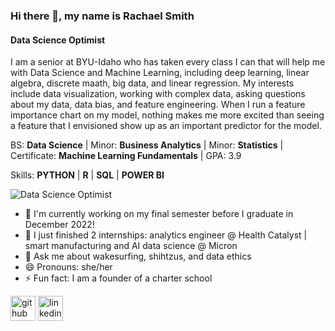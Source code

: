 ### Hi there 👋, my name is Rachael Smith
#### Data Science Optimist

I am a senior at BYU-Idaho who has taken every class I can that will help me with Data Science and Machine Learning, including deep learning, linear algebra, discrete maath, big data, and linear regression. My interests include data visualization, working with complex data, asking questions about my data, data bias, and feature engineering.  When I run a feature importance chart on my model, nothing makes me more excited than seeing a feature that I envisioned show up as an important predictor for the model. 

BS: **Data Science** | 
Minor: **Business Analytics** | 
Minor: **Statistics** | 
Certificate: **Machine Learning Fundamentals** | 
GPA: 3.9

Skills: **PYTHON**  |  **R**  |  **SQL**  |  **POWER BI**

![Data Science Optimist](https://user-images.githubusercontent.com/5941284/152660618-18bef194-1b76-447e-b612-bb86875ca8b2.jpg)

- 🔭 I'm currently working on my final semester before I graduate in December 2022!
- 🌱 I just finished 2 internships: analytics engineer @ Health Catalyst | smart manufacturing and AI data science @ Micron
- 💬 Ask me about wakesurfing, shihtzus, and data ethics 
- 😄 Pronouns: she/her 
- ⚡ Fun fact: I am a founder of a charter school 


[<img src='https://cdn.jsdelivr.net/npm/simple-icons@3.0.1/icons/github.svg' alt='github' height='40'>](https://github.com/rachaelssmith)  [<img src='https://cdn.jsdelivr.net/npm/simple-icons@3.0.1/icons/linkedin.svg' alt='linkedin' height='40'>](https://www.linkedin.com/in/rachael-s-smith/)  

